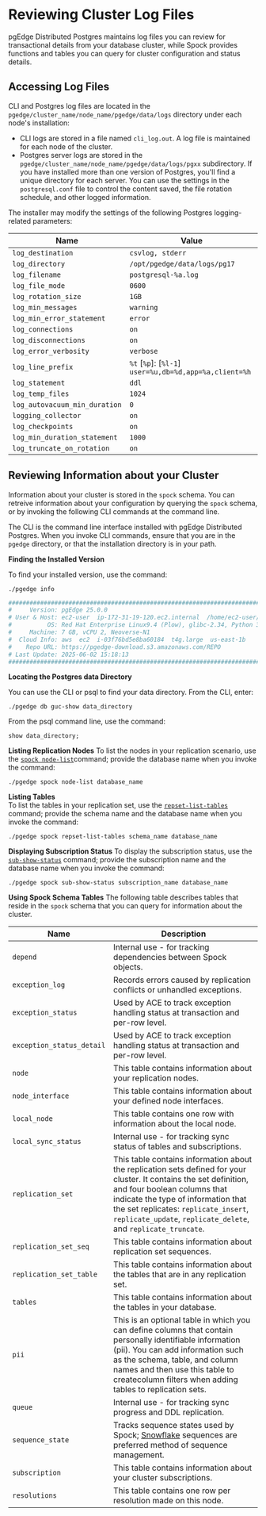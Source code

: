 # Reviewing Cluster Log Files

pgEdge Distributed Postgres maintains log files you can review for transactional details from your database cluster, while Spock provides functions and tables you can query for cluster configuration and status details.

## Accessing Log Files

CLI and Postgres log files are located in the `pgedge/cluster_name/node_name/pgedge/data/logs` directory under each node's installation:

* CLI logs are stored in a file named `cli_log.out`. A log file is maintained for each node of the cluster.
* Postgres server logs are stored in the `pgedge/cluster_name/node_name/pgedge/data/logs/pgxx` subdirectory. If you have installed more than one version of Postgres, you'll find a unique directory for each server. You can use the settings in the `postgresql.conf` file to control the content saved, the file rotation schedule, and other logged information.

The installer may modify the settings of the following Postgres logging-related parameters:

| Name | Value |
---------------------|----------------------------|
| `log_destination` | `csvlog, stderr` |
| `log_directory` | `/opt/pgedge/data/logs/pg17` |
| `log_filename` | `postgresql-%a.log` |
| `log_file_mode` | `0600` |
| `log_rotation_size` | `1GB` |
| `log_min_messages` | `warning` |
| `log_min_error_statement` | `error` |
| `log_connections` | `on` |
| `log_disconnections` | `on` |
| `log_error_verbosity` | `verbose` |
| `log_line_prefix` | `%t` [`%p`]: [`%l-1`] `user=%u,db=%d,app=%a,client=%h` |
| `log_statement` | `ddl` |
| `log_temp_files` | `1024` |
| `log_autovacuum_min_duration` | `0` |
| `logging_collector` | `on` |
| `log_checkpoints` | `on` |
| `log_min_duration_statement` | `1000` |
| `log_truncate_on_rotation` | `on` |

## Reviewing Information about your Cluster

Information about your cluster is stored in the `spock` schema.  You can retreive information about your configuration by querying the `spock` schema, or by invoking the following CLI commands at the command line.

The CLI is the command line interface installed with pgEdge Distributed Postgres. When you invoke CLI commands, ensure that you are in the `pgedge` directory, or that 
the installation directory is in your path.

**Finding the Installed Version**

To find your installed version, use the command:

`./pgedge info`

```sh
################################################################################
#     Version: pgEdge 25.0.0
# User & Host: ec2-user  ip-172-31-19-120.ec2.internal  /home/ec2-user/pgedge/cluster/demo/n1/pgedge
#          OS: Red Hat Enterprise Linux9.4 (Plow), glibc-2.34, Python 3.9.21 (py3.9-arm)
#     Machine: 7 GB, vCPU 2, Neoverse-N1
#  Cloud Info: aws  ec2  i-03f76bd5e8ba60184  t4g.large  us-east-1b
#    Repo URL: https://pgedge-download.s3.amazonaws.com/REPO
# Last Update: 2025-06-02 15:18:13
################################################################################
```

**Locating the Postgres data Directory**

You can use the CLI or psql to find your data directory.  From the CLI, enter:

`./pgedge db guc-show data_directory`

From the psql command line, use the command:

`show data_directory;`


**Listing Replication Nodes**
To list the nodes in your replication scenario, use the [`spock node-list`](https://docs.pgedge.com/platform/pgedge_commands/doc/spock-node-list)command; provide the database name when you invoke the command:

`./pgedge spock node-list database_name`

**Listing Tables**     
To list the tables in your replication set, use the [`repset-list-tables`](https://docs.pgedge.com/platform/pgedge_commands/doc/spock-repset-list-tables) command; provide the schema name and the database name when you invoke the command:

`./pgedge spock repset-list-tables schema_name database_name`

**Displaying Subscription Status**
To display the subscription status, use the [`sub-show-status`](https://docs.pgedge.com/platform/pgedge_commands/doc/spock-sub-show-status) command; provide the subscription name and the database name when you invoke the command:

`./pgedge spock sub-show-status subscription_name database_name`
     
**Using Spock Schema Tables**
The following table describes tables that reside in the `spock` schema that you can query for information about the cluster. 

| Name | Description |
---------------------|----------------------------|
| `depend` | Internal use - for tracking dependencies between Spock objects. |
| `exception_log` | Records errors caused by replication conflicts or unhandled exceptions. |
| `exception_status` | Used by ACE to track exception handling status at transaction and per-row level. |
| `exception_status_detail` | Used by ACE to track exception handling status at transaction and per-row level. |
| `node` | This table contains information about your replication nodes.|
| `node_interface` | This table contains information about your defined node interfaces.|
| `local_node` | This table contains one row with information about the local node.|
| `local_sync_status` | Internal use - for tracking sync status of tables and subscriptions. |
| `replication_set` | This table contains information about the replication sets defined for your cluster. It contains the set definition, and four boolean columns that indicate the type of information that the set replicates: `replicate_insert`, `replicate_update`, `replicate_delete`, and `replicate_truncate`.|
| `replication_set_seq` | This table contains information about replication set sequences.|
| `replication_set_table` | This table contains information about the tables that are in any replication set.|
| `tables` | This table contains information about the tables in your database.|
| `pii` | This is an optional table in which you can define columns that contain personally identifiable information (pii). You can add information such as the schema, table, and column names and then use this table to createcolumn filters when adding tables to replication sets. |
| `queue` | Internal use - for tracking sync progress and DDL replication. |
| `sequence_state` | Tracks sequence states used by Spock; [Snowflake](../snowflake.mdx) sequences are preferred method of sequence management. |
| `subscription` | This table contains information about your cluster subscriptions.|
| `resolutions` | This table contains one row per resolution made on this node.|



